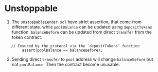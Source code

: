 # Unstoppable

1. The `UnstoppableLender.sol` have strict assertion, that come from different state. while `poolBalance` can be updated using `depositTokens` function. `balanceBefore` can be updated from direct `transfer` from the token contract.

```solidity
   // Ensured by the protocol via the `depositTokens` function
        assert(poolBalance == balanceBefore);
```

2. Sending direct `transfer` to `pool` address will change `balanceBefore` but not `poolBalance`. Then the contract become unusable.
